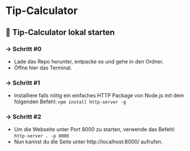 # Tip-Calculator

## 🚀 Tip-Calculator lokal starten

### → Schritt #0

* Lade das Repo herunter, entpacke es und gehe in den Ordner.
* Öffne hier das Terminal.

### → Schritt #1

* Installiere falls nötig ein einfaches HTTP Package von Node.js mit dem folgenden Befehl:
  ```npm install http-server -g```

### → Schritt #2

* Um die Webseite unter Port 8000 zu starten, verwende das Befehl:
  ```http-server . -p 8000```
* Nun kannst du die Seite unter http://localhost:8000/ aufrufen.

